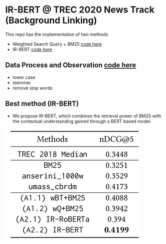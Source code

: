 
# IR-BERT @ TREC 2020 News Track (Background Linking)

This repo has the implementation of two methods
* Weighted Search Query + BM25 [code here](./src/IR-BERT/wBT+BM25.py)
* IR-BERT [code here](./src/IR-BERT/IR-BERT.py)

## Data Process and Observation [code here](./src/IR-BERT/Preprocess.py)

* lower case
* stemmer
* remove stop words

## Best method (IR-BERT)

* We propose IR-BERT, which combines the retrieval
power of BM25 with the contextual understanding gained through a BERT based model.

![Image of Yaktocat](https://github.com/Anup-Deshmukh/TREC_background_linking/blob/master/res1.png)


